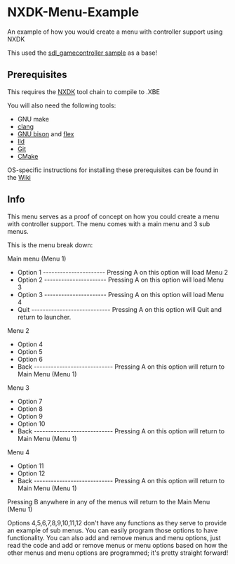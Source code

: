# NXDK-Menu-Example
An example of how you would create a menu with controller support using NXDK

This used the [sdl_gamecontroller sample](https://github.com/XboxDev/nxdk/tree/master/samples/sdl_gamecontroller) as a base!


## Prerequisites
This requires the [NXDK](https://github.com/XboxDev/nxdk) tool chain to compile to .XBE

You will also need the following tools:
- GNU make
- [clang](http://clang.llvm.org/)
- [GNU bison](https://www.gnu.org/software/bison/) and [flex](http://flex.sourceforge.net/)
- [lld](http://lld.llvm.org/)
- [Git](http://git-scm.com/)
- [CMake](https://cmake.org/)

OS-specific instructions for installing these prerequisites can be found in the [Wiki](https://github.com/XboxDev/nxdk/wiki/Install-the-Prerequisites)


## Info
This menu serves as a proof of concept on how you could create a menu with controller support. The menu comes with a main menu and 3 sub menus.

This is the menu break down:

Main menu (Menu 1)
- Option 1 ---------------------- Pressing A on this option will load Menu 2
- Option 2 ---------------------- Pressing A on this option will load Menu 3
- Option 3 ---------------------- Pressing A on this option will load Menu 4
- Quit ---------------------------- Pressing A on this option will Quit and return to launcher.

Menu 2
- Option 4
- Option 5
- Option 6
- Back ---------------------------- Pressing A on this option will return to Main Menu (Menu 1)

Menu 3
- Option 7
- Option 8
- Option 9
- Option 10
- Back ---------------------------- Pressing A on this option will return to Main Menu (Menu 1)

Menu 4
- Option 11
- Option 12
- Back ---------------------------- Pressing A on this option will return to Main Menu (Menu 1)

Pressing B anywhere in any of the menus will return to the Main Menu (Menu 1)

Options 4,5,6,7,8,9,10,11,12 don't have any functions as they serve to provide an example of sub menus. You can easily program those options to have functionality. You can also add and remove menus and menu options, just read the code and add or remove menus or menu options based on how the other menus and menu options are programmed; it's pretty straight forward!

